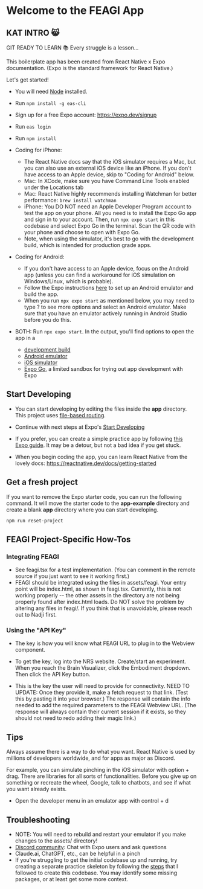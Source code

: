 # Welcome to the FEAGI App

## KAT INTRO 😸

GIT READY TO LEARN 📚 Every struggle is a lesson...

This boilerplate app has been created from React Native x Expo documentation. (Expo is the standard framework for React Native.)

Let's get started!

- You will need [Node](https://nodejs.org/en) installed.

- Run `npm install -g eas-cli`

- Sign up for a free Expo account: https://expo.dev/signup

- Run `eas login`

- Run `npm install`

- Coding for iPhone:

  - The React Native docs say that the iOS simulator requires a Mac, but you can also use an external iOS device like an iPhone. If you don't have access to an Apple device, skip to "Coding for Android" below.
  - Mac: In XCode, make sure you have Command Line Tools enabled under the Locations tab
  - Mac: React Native highly recommends installing Watchman for better performance: `brew install watchman`
  - iPhone: You DO NOT need an Apple Developer Program account to test the app on your phone. All you need is to install the Expo Go app and sign in to your account. Then, run `npx expo start` in this codebase and select Expo Go in the terminal. Scan the QR code with your phone and choose to open with Expo Go.
  - Note, when using the simulator, it's best to go with the development build, which is intended for production grade apps.

- Coding for Android:

  - If you don't have access to an Apple device, focus on the Android app (unless you can find a workaround for iOS simulation on Windows/Linux, which is probable).
  - Follow the Expo instructions [here](https://docs.expo.dev/workflow/android-studio-emulator/) to set up an Android emulator and build the app.
  - When you run `npx expo start` as mentioned below, you may need to type ? to see more options and select an Android emulator. Make sure that you have an emulator actively running in Android Studio before you do this.

- BOTH: Run `npx expo start`. In the output, you'll find options to open the app in a

  - [development build](https://docs.expo.dev/develop/development-builds/introduction/)
  - [Android emulator](https://docs.expo.dev/workflow/android-studio-emulator/)
  - [iOS simulator](https://docs.expo.dev/workflow/ios-simulator/)
  - [Expo Go](https://expo.dev/go), a limited sandbox for trying out app development with Expo

## Start Developing

- You can start developing by editing the files inside the **app** directory. This project uses [file-based routing](https://docs.expo.dev/router/introduction).

- Continue with next steps at Expo's [Start Developing](https://docs.expo.dev/get-started/start-developing/)

- If you prefer, you can create a simple practice app by following [this Expo guide](https://docs.expo.dev/tutorial/introduction/). It may be a detour, but not a bad idea if you get stuck.

- When you begin coding the app, you can learn React Native from the lovely docs: https://reactnative.dev/docs/getting-started

## Get a fresh project

If you want to remove the Expo starter code, you can run the following command. It will move the starter code to the **app-example** directory and create a blank **app** directory where you can start developing.

```bash
npm run reset-project
```

## FEAGI Project-Specific How-Tos

### Integrating FEAGI

- See feagi.tsx for a test implementation. (You can comment in the remote source if you just want to see it working first.)
- FEAGI should be integrated using the files in assets/feagi. Your entry point will be index.html, as shown in feagi.tsx. Currently, this is not working properly -- the other assets in the directory are not being properly found after index.html loads. Do NOT solve the problem by altering any files in feagi/. If you think that is unavoidable, please reach out to Nadji first.

### Using the "API Key"

- The key is how you will know what FEAGI URL to plug in to the Webview component.

- To get the key, log into the NRS website. Create/start an experiment. When you reach the Brain Visualizer, click the Embodiment dropdown. Then click the API Key button.

- This is the key the user will need to provide for connectivity. NEED TO UPDATE: Once they provide it, make a fetch request to that link. (Test this by pasting it into your browser.) The response will contain the info needed to add the required parameters to the FEAGI Webview URL. (The response will always contain their current session if it exists, so they should not need to redo adding their magic link.)

## Tips

Always assume there is a way to do what you want. React Native is used by millions of developers worldwide, and for apps as major as Discord.

For example, you can simulate pinching in the iOS simulator with option + drag. There are libraries for all sorts of functionalities. Before you give up on something or recreate the wheel, Google, talk to chatbots, and see if what you want already exists.

- Open the developer menu in an emulator app with control + d

## Troubleshooting

- NOTE: You will need to rebuild and restart your emulator if you make changes to the assets/ directory!
- [Discord community](https://chat.expo.dev): Chat with Expo users and ask questions
- Claude.ai, ChatGPT, etc., can be helpful in a pinch
- If you're struggling to get the initial codebase up and running, try creating a separate practice skeleton by following the [steps](https://reactnative.dev/docs/environment-setup) that I followed to create this codebase. You may identify some missing packages, or at least get some more context.
